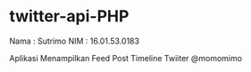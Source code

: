 # twitter-api-PHP

Nama : Sutrimo
NIM : 16.01.53.0183

Aplikasi Menampilkan Feed Post Timeline Twiiter @momomimo
